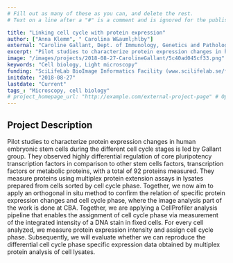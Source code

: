 ```yaml
---
# Fill out as many of these as you can, and delete the rest.
# Text on a line after a "#" is a comment and is ignored for the published page.

title: "Linking cell cycle with protein expression"
author: ["Anna Klemm", " Carolina W&auml;hlby"]
external: "Caroline Gallant, Dept. of Immunology, Genetics and Pathology, Uppsala University"
excerpt: "Pilot studies to characterize protein expression changes in human embryonic stem cells during the different cell cycle stages is led by Gallant group. They observed highly differential regulation of c..."
image: "/images/projects/2018-08-27-CarolineGallant/5c40ad045cf33.png" # Image should be pushed to /images/projects/YYYY-MM-DD-projectid/ before
keywords: "Cell biology, Light microscopy"
funding: "SciLifeLab BioImage Informatics Facility (www.scilifelab.se/facilities/bioimage-informatics)"
initdate: "2018-08-27"
lastdate: "Current"
tags_: "Microscopy, cell biology"
# project_homepage_url: "http://example.com/external-project-page" # Optional external homepage for this project
---
```


## Project Description
Pilot studies to characterize protein expression changes in human embryonic stem cells during the different cell cycle stages is led by Gallant group. They observed highly differential regulation of core pluripotency transcription factors in comparison to other stem cells factors, transcription factors or metabolic proteins, with a total of 92 proteins measured. They measure proteins using multiplex protein extension assays in lysates prepared from cells sorted by cell cycle phase. Together, we now aim to apply an orthogonal in situ method to confirm the relation of specific protein expression changes and cell cycle phase, where the image analysis part of the work is done at CBA. Together, we are applying a CellProfiler analysis pipeline that enables the assignment of cell cycle phase via measurement of the integrated intensity of a DNA stain in fixed cells. For every cell analyzed, we measure protein expression intensity and assign cell cycle phase. Subsequently, we will evaluate whether we can reproduce the differential cell cycle phase specific expression data obtained by multiplex protein analysis of cell lysates. 
